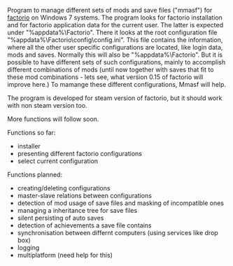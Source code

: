 Program to manage different sets of mods and save files ("mmasf") for [factorio](https://www.factorio.com/ "Official factorio website: https://www.factorio.com/") on Windows 7 systems.
The program looks for factorio installation and for factorio application data for the current user. The latter is expected under "%appdata%\Factorio".
There it looks at the root configuration file "%appdata%\Factorio\config\config.ini". This file contains the information, where all the other user specific configurations are located, like login data, mods and saves.
Normally this will also be "%appdata%\Factorio". 
But it is possible to have different sets of such configurations, mainly to accomplish different combinations of mods (until now together with saves that fit to these mod combinations - lets see, what version 0.15 of factorio will improve here.)
To mamange these different configurations, Mmasf will help.

The program is developed for steam version of factorio, but it should work with non steam version too.

More functions will follow soon.

Functions so far:

* installer
* presenting different factorio configurations
* select current configuration

Functions planned:

* creating/deleting configurations
* master-slave relations between configurations
* detection of mod usage of save files and masking of incompatible ones
* managing a inheritance tree for save files
* silent persisting of auto saves
* detection of achievements a save file contains
* synchronisation between differnt computers (using services like drop box)
* logging
* multiplatform (need help for this)
